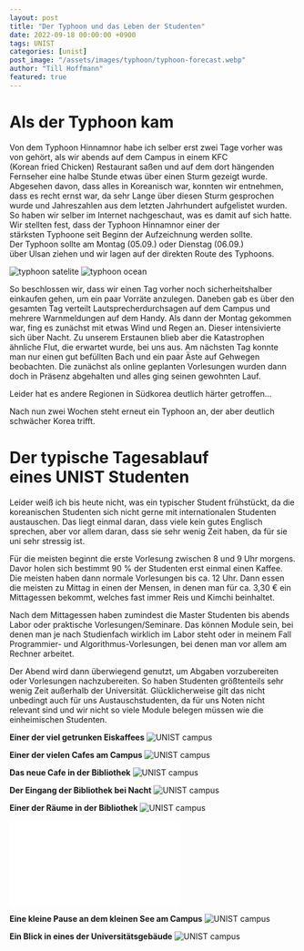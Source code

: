```yaml
---
layout: post
title: "Der Typhoon und das Leben der Studenten"
date: 2022-09-18 00:00:00 +0900
tags: UNIST
categories: [unist]
post_image: "/assets/images/typhoon/typhoon-forecast.webp"
author: "Till Hoffmann"
featured: true
---
```


# Als der Typhoon kam

Von dem Typhoon Hinnamnor habe ich selber erst zwei Tage vorher was von gehört, als wir abends auf dem Campus in einem KFC (Korean fried Chicken) Restaurant saßen und auf dem dort hängenden Fernseher eine halbe Stunde etwas über einen Sturm gezeigt wurde. Abgesehen davon, dass alles in Koreanisch war, konnten wir entnehmen, dass es recht ernst war, da sehr Lange über diesen Sturm gesprochen wurde und Jahreszahlen aus dem letzten Jahrhundert aufgelistet wurden. So haben wir selber im Internet nachgeschaut, was es damit auf sich hatte. Wir stellten fest, dass der Typhoon Hinnamnor einer der stärksten Typhoone seit Beginn der Aufzeichnung werden sollte. Der Typhoon sollte am Montag (05.09.) oder Dienstag (06.09.) über Ulsan ziehen und wir lagen auf der direkten Route des Typhoons.

<img alt="typhoon satelite" src="assets/images/typhoon/typhoon-satelite.webp" class="img-fluid w-100"/>
<img alt="typhoon ocean" src="assets/images/typhoon/typhoon-ocean.webp" class="img-fluid w-100"/>

So beschlossen wir, dass wir einen Tag vorher noch sicherheitshalber einkaufen gehen, um ein paar Vorräte anzulegen. Daneben gab es über den gesamten Tag verteilt Lautsprecherdurchsagen auf dem Campus und mehrere Warnmeldungen auf dem Handy. Als dann der Montag gekommen war, fing es zunächst mit etwas Wind und Regen an. Dieser intensivierte sich über Nacht. Zu unserem Erstaunen blieb aber die Katastrophen ähnliche Flut, die erwartet wurde, bei uns aus. Am nächsten Tag konnte man nur einen gut befüllten Bach und ein paar Äste auf Gehwegen beobachten. Die zunächst als online geplanten Vorlesungen wurden dann doch in Präsenz abgehalten und alles ging seinen gewohnten Lauf.

Leider hat es andere Regionen in Südkorea deutlich härter getroffen…

Nach nun zwei Wochen steht erneut ein Typhoon an, der aber deutlich schwächer Korea trifft.

# Der typische Tagesablauf eines UNIST Studenten

Leider weiß ich bis heute nicht, was ein typischer Student frühstückt, da die koreanischen Studenten sich nicht gerne mit internationalen Studenten austauschen. Das liegt einmal daran, dass viele kein gutes Englisch sprechen, aber vor allem daran, dass sie sehr wenig Zeit haben, da für sie uni sehr stressig ist.

Für die meisten beginnt die erste Vorlesung zwischen 8 und 9 Uhr morgens. Davor holen sich bestimmt 90 % der Studenten erst einmal einen Kaffee. Die meisten haben dann normale Vorlesungen bis ca. 12 Uhr. Dann essen die meisten zu Mittag in einen der Mensen, in denen man für ca. 3,30 € ein Mittagessen bekommt, welches fast immer Reis und Kimchi beinhaltet.

Nach dem Mittagessen haben zumindest die Master Studenten bis abends Labor oder praktische Vorlesungen/Seminare. Das können Module sein, bei denen man je nach Studienfach wirklich im Labor steht oder in meinem Fall Programmier- und Algorithmus-Vorlesungen, bei denen man vor allem am Rechner arbeitet.

Der Abend wird dann überwiegend genutzt, um Abgaben vorzubereiten oder Vorlesungen nachzubereiten. So haben Studenten größtenteils sehr wenig Zeit außerhalb der Universität. Glücklicherweise gilt das nicht unbedingt auch für uns Austauschstudenten, da für uns Noten nicht relevant sind und wir nicht so viele Module belegen müssen wie die einheimischen Studenten.

**Einer der viel getrunken Eiskaffees**
<img alt="UNIST campus" src="assets/images/typhoon/coffee_hand.webp" class="img-fluid w-100"/>

**Einer der vielen Cafes am Campus**
<img alt="UNIST campus" src="assets/images/typhoon/coffee_menu.jpg" class="img-fluid w-100"/>

**Das neue Cafe in der Bibliothek**
<img alt="UNIST campus" src="assets/images/typhoon/library_coffee.jpg" class="img-fluid w-100"/>

**Der Eingang der Bibliothek bei Nacht**
<img alt="UNIST campus" src="assets/images/typhoon/library_night.webp" class="img-fluid w-100"/>

**Einer der Räume in der Bibliothek**
<img alt="UNIST campus" src="assets/images/typhoon/library_wood.webp" class="img-fluid w-100"/>

<div class="embed-container">
  <iframe
    src="{{'https://www.youtube.com/embed/XTs0H552A90'}}"
    title="YouTube video player"
    frameborder="0"
    allow="accelerometer; autoplay; clipboard-write; encrypted-media; gyroscope; picture-in-picture"
    allowfullscreen>
  </iframe>
</div>

**Eine kleine Pause an dem kleinen See am Campus**
<img alt="UNIST campus" src="assets/images/typhoon/unist_lake.webp" class="img-fluid w-100"/>

**Ein Blick in eines der Universitätsgebäude**
<img alt="UNIST campus" src="assets/images/typhoon/university_building.webp" class="img-fluid w-100"/>